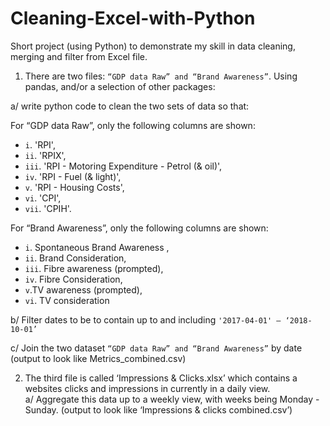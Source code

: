 # Cleaning-Excel-with-Python
Short project (using Python) to demonstrate my skill in data cleaning, merging and filter from Excel file. 

1. There are two files: `“GDP data Raw” and “Brand Awareness”`. Using pandas, and/or a selection of other packages:

a/ write python code to clean the two sets of data so that:

For “GDP data Raw”, only the following columns are shown: 
   * `i`.	 'RPI', 
   * `ii`.	 'RPIX', 
   * `iii`.	 'RPI - Motoring Expenditure - Petrol (& oil)',
   * `iv`.	 'RPI - Fuel (& light)',
   * `v`.	 'RPI - Housing Costs',
   * `vi`.	 'CPI', 
   * `vii`.	'CPIH'. 

For “Brand Awareness”, only the following columns are shown:
  * `i`. Spontaneous Brand Awareness , 
  * `ii`. Brand Consideration, 
  * `iii`. Fibre awareness (prompted),
  * `iv`.	Fibre Consideration,
  * `v`.TV awareness (prompted),
  * `vi`. TV consideration 

b/ Filter dates to be to contain up to and including `'2017-04-01' – ‘2018-10-01’` 

c/ Join the two dataset `“GDP data Raw” and “Brand Awareness”` by date (output to look like Metrics_combined.csv)

2. The third file is called ‘Impressions & Clicks.xlsx’ which contains a websites clicks and impressions in currently in a daily view.  
a/ Aggregate this data up to a weekly view, with weeks being Monday - Sunday. (output to look like ‘Impressions & clicks combined.csv’)

